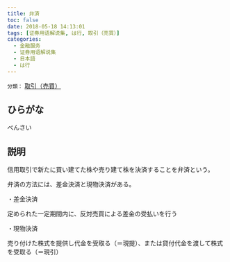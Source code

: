 ```yaml
---
title: 弁済
toc: false
date: 2018-05-18 14:13:01
tags: [证券用语解说集, は行, 取引（売買）]
categories:
  - 金融服务
  - 证券用语解说集
  - 日本語
  - は行
---
```


`分類：` [取引（売買）](/tags/取引（売買）/)

## ひらがな

べんさい

## 説明

信用取引で新たに買い建てた株や売り建て株を決済することを弁済という。

弁済の方法には、差金決済と現物決済がある。

・差金決済

定められた一定期間内に、反対売買による差金の受払いを行う

・現物決済

売り付けた株式を提供し代金を受取る（＝現提）、または貸付代金を渡して株式を受取る（＝現引）
